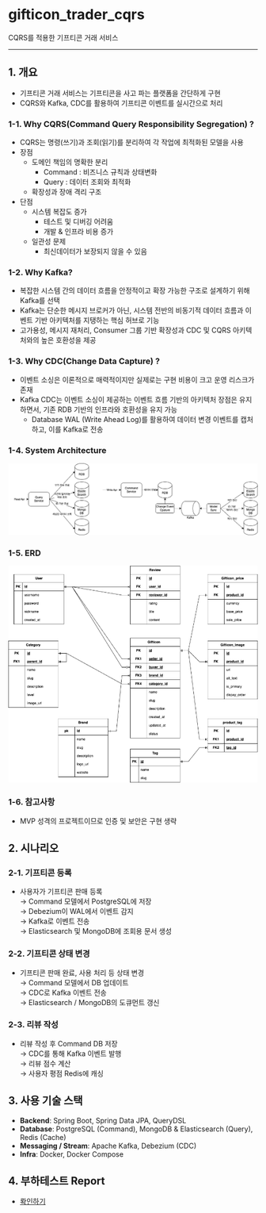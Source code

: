 # gifticon_trader_cqrs
CQRS를 적용한 기프티콘 거래 서비스

----

## 1. 개요
- 기프티콘 거래 서비스는 기프티콘을 사고 파는 플랫폼을 간단하게 구현
- CQRS와 Kafka, CDC를 활용하여 기프티콘 이벤트를 실시간으로 처리

### 1-1. Why CQRS(Command Query Responsibility Segregation) ?
- CQRS는 명령(쓰기)과 조회(읽기)를 분리하여 각 작업에 최적화된 모델을 사용
- 장점
  - 도메인 책임의 명확한 분리
    - Command : 비즈니스 규칙과 상태변화
    - Query : 데이터 조회와 최적화
  - 확장성과 장애 격리 구조
- 단점
  - 시스템 복잡도 증가
    - 테스트 및 디버깅 어려움
    - 개발 & 인프라 비용 증가
  - 일관성 문제
    - 최신데이터가 보장되지 않을 수 있음

### 1-2. Why Kafka?
- 복잡한 시스템 간의 데이터 흐름을 안정적이고 확장 가능한 구조로 설계하기 위해 Kafka를 선택 
- Kafka는 단순한 메시지 브로커가 아닌, 시스템 전반의 비동기적 데이터 흐름과 이벤트 기반 아키텍처를 지탱하는 핵심 허브로 기능 
- 고가용성, 메시지 재처리, Consumer 그룹 기반 확장성과 CDC 및 CQRS 아키텍처와의 높은 호환성을 제공


### 1-3. Why CDC(Change Data Capture) ?
- 이벤트 소싱은 이론적으로 매력적이지만 실제로는 구현 비용이 크고 운영 리스크가 존재
- Kafka CDC는 이벤트 소싱이 제공하는 이벤트 흐름 기반의 아키텍처 장점은 유지하면서, 기존 RDB 기반의 인프라와 호환성을 유지 가능
  - Database WAL (Write Ahead Log)를 활용하여 데이터 변경 이벤트를 캡처하고, 이를 Kafka로 전송


### 1-4. System Architecture
![시스템구성도](system.png)

### 1-5. ERD
![ERD](erd.png)

### 1-6. 참고사항
- MVP 성격의 프로젝트이므로 인증 및 보안은 구현 생략

## 2. 시나리오

### 2-1. 기프티콘 등록
- 사용자가 기프티콘 판매 등록  
  → Command 모델에서 PostgreSQL에 저장  
  → Debezium이 WAL에서 이벤트 감지  
  → Kafka로 이벤트 전송  
  → Elasticsearch 및 MongoDB에 조회용 문서 생성

### 2-2. 기프티콘 상태 변경
- 기프티콘 판매 완료, 사용 처리 등 상태 변경  
  → Command 모델에서 DB 업데이트  
  → CDC로 Kafka 이벤트 전송  
  → Elasticsearch / MongoDB의 도큐먼트 갱신

### 2-3. 리뷰 작성
- 리뷰 작성 후 Command DB 저장  
  → CDC를 통해 Kafka 이벤트 발행  
  → 리뷰 점수 계산  
  → 사용자 평점 Redis에 캐싱

## 3. 사용 기술 스택
- **Backend**: Spring Boot, Spring Data JPA, QueryDSL
- **Database**: PostgreSQL (Command), MongoDB & Elasticsearch (Query), Redis (Cache)
- **Messaging / Stream**: Apache Kafka, Debezium (CDC)
- **Infra**: Docker, Docker Compose

## 4. 부하테스트 Report
- [롹인하기](./k6/README.md)